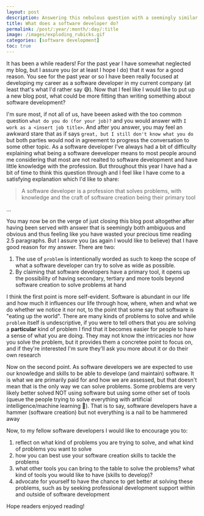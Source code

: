 ```yaml
---
layout: post
description: Answering this nebulous question with a seemingly similar nebulous answer
title: What does a software developer do?
permalink: /post/:year/:month/:day/:title
image: /images/exploding_rubicks.gif
categories: [software development]
toc: true
---
```


It has been a while readers! For the past year I have somewhat neglected my blog, but I assure you (or at least I hope I do) that it was for a good reason. You see for the past year or so I have been really focused at developing my career as a software developer in my current company (at least that's what I'd rather say :sweat_smile:). Now that I feel like I would like to put up a new blog post, what could be more fitting than writing something about software development?

I'm sure most, if not all of us, have beeen asked with the too common question `what do you do (for your job)?` and you would answer with `I work as a <insert job title>`. And after you answer, you may feel an awkward stare that as if says `great, but I still don't know what you do` but both parties would nod in agreement to progress the conversation to some other topic. As a software developer I've always had a bit of difficulty explaining what being a software deeveloper means to most people around me considering that most are not realted to software development and have little knowledge with the profession. But throughout this year I have had a bit of time to think this question through and I feel like I have come to a satisfying explanation which I'd like to share:

> A software developer is a profession that solves problems, with knowledge and the craft of software creation being their primary tool

...

You may now be on the verge of just closing this blog post altogether after having been served with answer that is seemingly both ambiguous and obvious and thus feeling like you have wasted your precious time reading 2.5 paragraphs. But I assure you (as again I would like to believe) that I have good reason for my answer. There are two:

1. The use of `problem` is intentionally worded as such to keep the scope of what a software developer can try to solve as wide as possible.
2. By claiming that software developers have a primary tool, it opens up the possibility of having secondary, tertiary and more tools beyond software creation to solve problems at hand

I think the first point is more self-evident. Software is abundant in our life and how much it influences our life through how, where, when and what we do whether we notice it nor not, to the point that some say that software is "eating up the world". There are many kinds of problems to solve and while `problem` itself is undescriptive, if you were to tell others that you are solving a **particular** kind of problem I find that it becomes easier for people to have a sense of what you are doing. They may not know the intricacies nor how you solve the problem, but it provides them a concretee point to focus on, and if they're interested I'm sure they'll ask you more about it or do their own research

Now on the second point. As software developers we are expected to use our knowledge and skills to be able to develope (and maintain) software. It is what we are primarily paid for and how we are assessed, but that doesn't mean that is the only way we can solve problems. Some problems are very likely better solved NOT using software but using some other set of tools (queue the people trying to solve everything with artificial intelligence/machine learning :see_no_evil:). That is to say, software developers have a hammer (software creation) but not everything is a nail to be hammered away

Now, to my fellow software developers I would like to encourage you to:

1. reflect on what kind of problems you are trying to solve, and what kind of problems you want to solve
2. how you can best use your software creation skills to tackle the problems
3. what other tools you can bring to the table to solve the problems? what kind of tools you would like to have (skills to develop)?
4. advocate for yourself to have the chance to get better at solving these problems, such as by seeking professional development support within and outside of software development

Hope readers enjoyed reading!
